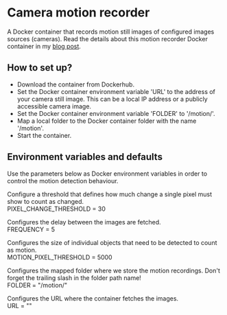# Camera motion recorder

A Docker container that records motion still images of configured images sources (cameras). Read the details about this motion recorder Docker container in my [blog post](https://www.smartlab.at/run-a-camera-motion-detector-in-a-docker-container/).

## How to set up?

- Download the container from Dockerhub.
- Set the Docker container environment variable 'URL' to the address of your camera still image. This can be a local IP address or a publicly accessible camera image.
- Set the Docker container environment variable 'FOLDER' to '/motion/'.
- Map a local folder to the Docker container folder with the name '/motion'.
- Start the container.

## Environment variables and defaults

Use the parameters below as Docker environment variables in order to control the motion detection behaviour.

Configure a threshold that defines how much change a single pixel must show to count as changed. \
PIXEL_CHANGE_THRESHOLD = 30

Configures the delay between the images are fetched.\
FREQUENCY = 5

Configures the size of individual objects that need to be detected to count as motion.\
MOTION_PIXEL_THRESHOLD = 5000

Configures the mapped folder where we store the motion recordings. Don't forget the trailing slash in the folder path name!\
FOLDER = "/motion/"

Configures the URL where the container fetches the images.\
URL = ""
